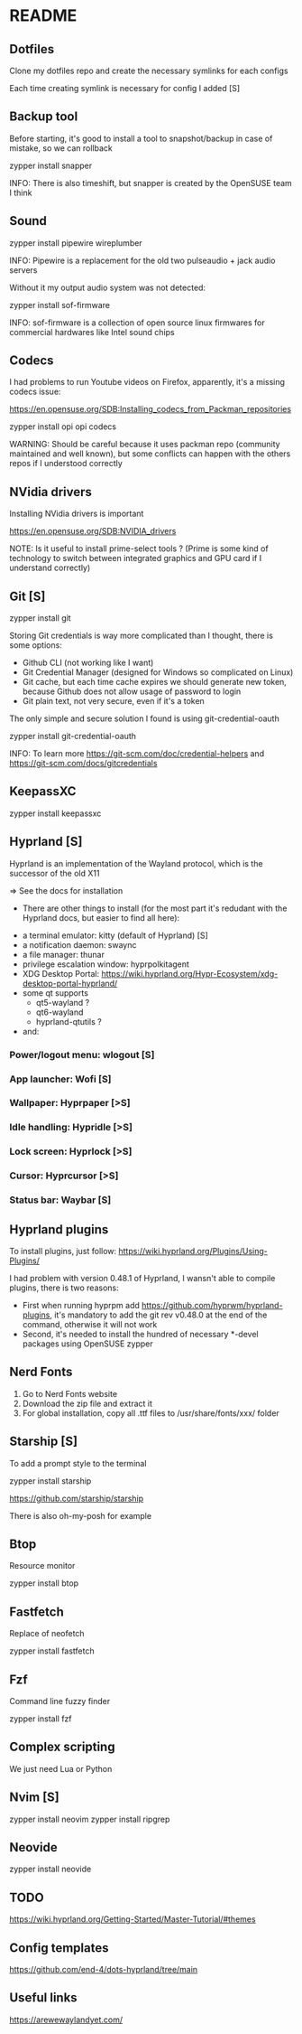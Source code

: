 # README

## Dotfiles

Clone my dotfiles repo and create the necessary symlinks for each configs

Each time creating symlink is necessary for config I added [S]

## Backup tool

Before starting, it's good to install a tool to snapshot/backup in case of mistake, so we can rollback

zypper install snapper

INFO: There is also timeshift, but snapper is created by the OpenSUSE team I think

## Sound

zypper install pipewire wireplumber

INFO: Pipewire is a replacement for the old two pulseaudio + jack audio servers

Without it my output audio system was not detected:

zypper install sof-firmware

INFO: sof-firmware is a collection of open source linux firmwares for commercial hardwares like Intel sound chips

## Codecs

I had problems to run Youtube videos on Firefox, apparently, it's a missing codecs issue:

https://en.opensuse.org/SDB:Installing_codecs_from_Packman_repositories

zypper install opi
opi codecs

WARNING: Should be careful because it uses packman repo (community maintained and well known), but some conflicts can happen with the others repos if I understood correctly

## NVidia drivers

Installing NVidia drivers is important

https://en.opensuse.org/SDB:NVIDIA_drivers

NOTE: Is it useful to install prime-select tools ? (Prime is some kind of technology to switch between integrated graphics and GPU card if I understand correctly)

## Git [S]

zypper install git

Storing Git credentials is way more complicated than I thought, there is some options:
- Github CLI (not working like I want)
- Git Credential Manager (designed for Windows so complicated on Linux)
- Git cache, but each time cache expires we should generate new token, because Github does not allow usage of password to login
- Git plain text, not very secure, even if it's a token

The only simple and secure solution I found is using git-credential-oauth

zypper install git-credential-oauth

INFO: To learn more https://git-scm.com/doc/credential-helpers and https://git-scm.com/docs/gitcredentials

## KeepassXC

zypper install keepassxc

## Hyprland [S]

Hyprland is an implementation of the Wayland protocol, which is the successor of the old X11

=> See the docs for installation

+ There are other things to install (for the most part it's redudant with the Hyprland docs, but easier to find all here):
- a terminal emulator: kitty (default of Hyprland) [S]
- a notification daemon: swaync
- a file manager: thunar
- privilege escalation window: hyprpolkitagent
- XDG Desktop Portal: https://wiki.hyprland.org/Hypr-Ecosystem/xdg-desktop-portal-hyprland/
- some qt supports
    - qt5-wayland ?
    - qt6-wayland 
    - hyprland-qtutils ?
- and:

### Power/logout menu: wlogout [S]

### App launcher: Wofi [S]

### Wallpaper: Hyprpaper [>S]

### Idle handling: Hypridle [>S]

### Lock screen: Hyprlock [>S]

### Cursor: Hyprcursor [>S]

### Status bar: Waybar [S]

## Hyprland plugins

To install plugins, just follow: https://wiki.hyprland.org/Plugins/Using-Plugins/

I had problem with version 0.48.1 of Hyprland, I wansn't able to compile plugins, there is two reasons:
- First when running hyprpm add https://github.com/hyprwm/hyprland-plugins, it's mandatory to add the git rev v0.48.0 at the end of the command, otherwise it will not work
- Second, it's needed to install the hundred of necessary *-devel packages using OpenSUSE zypper

## Nerd Fonts

1. Go to Nerd Fonts website
2. Download the zip file and extract it
3. For global installation, copy all .ttf files to /usr/share/fonts/xxx/ folder

## Starship [S]

To add a prompt style to the terminal

zypper install starship

https://github.com/starship/starship

There is also oh-my-posh for example

## Btop

Resource monitor

zypper install btop

## Fastfetch

Replace of neofetch

zypper install fastfetch

## Fzf

Command line fuzzy finder

zypper install fzf

## Complex scripting

We just need Lua or Python

## Nvim [S]

zypper install neovim
zypper install ripgrep

## Neovide

zypper install neovide

## TODO

https://wiki.hyprland.org/Getting-Started/Master-Tutorial/#themes

## Config templates

https://github.com/end-4/dots-hyprland/tree/main

## Useful links

https://arewewaylandyet.com/
